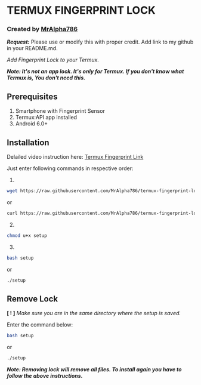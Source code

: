 # TERMUX FINGERPRINT LOCK
### Created by [MrAlpha786](https://github.com/MrAlpha786)
***Request:*** Please use or modify this with proper credit. Add link to my github in your README.md.

_Add Fingerprint Lock to your Termux._

***Note: It's not an app lock. It's only for Termux.
      If you don't know what Termux is, You don't need this.***

## Prerequisites
1. Smartphone with Fingerprint Sensor
2. Termux:API app installed
3. Android 6.0+

## Installation

Delailed video instruction here: [Termux Fingerprint Link](https://youtu.be/A6EHpyLn3fM)

Just enter following commands in respective order:

1.
```bash
wget https://raw.githubusercontent.com/MrAlpha786/termux-fingerprint-lock/master/setup
```
or
```bash
curl https://raw.githubusercontent.com/MrAlpha786/termux-fingerprint-lock/master/setup > setup
```
2.  
```bash
chmod u+x setup
```
3.
```bash
bash setup
```
or
```bash
./setup
```

## Remove Lock

**[ ! ]** _Make sure you are in the same directory where the setup is saved._

Enter the command below:

```bash
bash setup
```
or
```bash
./setup
```
***Note: Removing lock will remove all files. To install again you have to follow the above instructions.***

